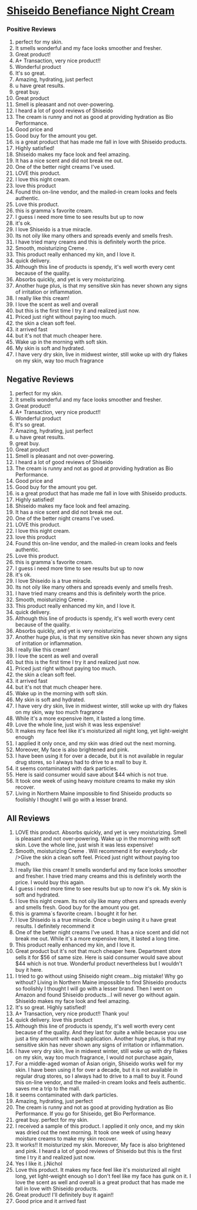 # [Shiseido Benefiance Night Cream](https://products.checkmycream.com/products/Shiseido-Benefiance-Night-Cream.html)

### Positive Reviews

<ol>
      <li>perfect for my skin.</li>
      <li>It smells wonderful and my face looks smoother and fresher.  </li>
      <li>Great product!</li>
      <li>A+ Transaction, very nice product!!  </li>
      <li>Wonderful product</li>
      <li>It&#x27;s so great.</li>
      <li>Amazing, hydrating, just perfect</li>
      <li>u have great results.  </li>
      <li>great buy.</li>
      <li>Great product</li>
      <li>Smell is pleasant and not over-powering.</li>
      <li>I heard a lot of good reviews of Shiseido</li>
      <li>The cream is runny and not as good at providing hydration as Bio Performance.</li>
      <li>Good price and</li>
      <li>Good buy for the amount you get.</li>
      <li>is a great product that has made me fall in love with Shiseido products.</li>
      <li>Highly satisfied!</li>
      <li>Shiseido makes my face look and feel amazing.</li>
      <li>It has a nice scent and did not break me out.  </li>
      <li>One of the better night creams I&#x27;ve used.  </li>
      <li>LOVE this product.</li>
      <li>I love this night cream.</li>
      <li>love this product</li>
      <li>Found this on-line vendor, and the mailed-in cream looks and feels authentic.  </li>
      <li>Love this product.</li>
      <li>this is gramma&#x60;s favorite cream.  </li>
      <li>I guess i need more time to see results but up to now</li>
      <li>it&#x27;s ok.</li>
      <li>I love Shiseido is a true miracle.  </li>
      <li>Its not oily like many others and spreads evenly and smells fresh.</li>
      <li>I have tried many creams and this is definitely worth the price.</li>
      <li>Smooth, moisturizing Creme .  </li>
      <li>This product really enhanced my kin, and I love it.</li>
      <li>quick delivery.</li>
      <li>Although this line of products is spendy, it&#x27;s well worth every cent because of the quality.  </li>
      <li>Absorbs quickly, and yet is very moisturizing.</li>
      <li>Another huge plus, is that my sensitive skin has never  shown any signs of irritation or inflammation.</li>
      <li>I really like this cream!  </li>
      <li>I love the scent as well and overall</li>
      <li>but this is the first time I try it and realized just now.</li>
      <li>Priced just right without paying too much.</li>
      <li>the skin a clean soft feel.  </li>
      <li>it arrived fast</li>
      <li>but it&#x27;s not that much cheaper here.  </li>
      <li>Wake up in the morning with soft skin.</li>
      <li>My skin is soft and hydrated.</li>
      <li>I have very dry skin, live in midwest winter, still woke up with dry flakes on my skin, way too much fragrance</li>
</ol>


<h2>Negative Reviews</h2>
<ol>
<li> perfect for my skin.</li>
<li> It smells wonderful and my face looks smoother and fresher.  </li>
<li> Great product!</li>
<li> A+ Transaction, very nice product!!  </li>
<li> Wonderful product</li>
<li> It&#x27;s so great.</li>
<li> Amazing, hydrating, just perfect</li>
<li> u have great results.  </li>
<li> great buy.</li>
<li> Great product</li>
<li> Smell is pleasant and not over-powering.</li>
<li> I heard a lot of good reviews of Shiseido</li>
<li> The cream is runny and not as good at providing hydration as Bio Performance.</li>
<li> Good price and</li>
<li> Good buy for the amount you get.</li>
<li> is a great product that has made me fall in love with Shiseido products.</li>
<li> Highly satisfied!</li>
<li> Shiseido makes my face look and feel amazing.</li>
<li> It has a nice scent and did not break me out.  </li>
<li> One of the better night creams I&#x27;ve used.  </li>
<li> LOVE this product.</li>
<li> I love this night cream.</li>
<li> love this product</li>
<li> Found this on-line vendor, and the mailed-in cream looks and feels authentic.  </li>
<li> Love this product.</li>
<li> this is gramma&#x60;s favorite cream.  </li>
<li> I guess i need more time to see results but up to now</li>
<li> it&#x27;s ok.</li>
<li> I love Shiseido is a true miracle.  </li>
<li> Its not oily like many others and spreads evenly and smells fresh.</li>
<li> I have tried many creams and this is definitely worth the price.</li>
<li> Smooth, moisturizing Creme .  </li>
<li> This product really enhanced my kin, and I love it.</li>
<li> quick delivery.</li>
<li> Although this line of products is spendy, it&#x27;s well worth every cent because of the quality.  </li>
<li> Absorbs quickly, and yet is very moisturizing.</li>
<li> Another huge plus, is that my sensitive skin has never  shown any signs of irritation or inflammation.</li>
<li> I really like this cream!  </li>
<li> I love the scent as well and overall</li>
<li> but this is the first time I try it and realized just now.</li>
<li> Priced just right without paying too much.</li>
<li> the skin a clean soft feel.  </li>
<li> it arrived fast</li>
<li> but it&#x27;s not that much cheaper here.  </li>
<li> Wake up in the morning with soft skin.</li>
<li> My skin is soft and hydrated.</li>
<li> I have very dry skin, live in midwest winter, still woke up with dry flakes on my skin, way too much fragrance</li>
<li> While it&#x27;s a more expensive item, it lasted a long time.</li>
<li> Love the whole line, just wish it was less expensive!</li>
<li> It makes my face feel like it&#x27;s moisturized all night long, yet light-weight enough</li>
<li> I applied it only once, and my skin was dried out the next morning.  </li>
<li> Moreover, My face is also brightened and pink.</li>
<li> I have been using it for over a decade, but it is not available in regular drug stores, so I always had to drive to a mall to buy it.  </li>
<li> it seems contaminated with dark particles.</li>
<li> Here is said consumer would save about $44 which is not true.  </li>
<li> It took one week of using heavy moisture creams to make my skin recover.</li>
<li> Living in Northern Maine impossible to find Shiseido products so foolishly I thought I will go with a lesser brand.  </li>
</ol>

<h2>All Reviews</h2>

<ol>
    <li> LOVE this product. Absorbs quickly, and yet is very moisturizing. Smell is pleasant and not over-powering. Wake up in the morning with soft skin. Love the whole line, just wish it was less expensive!</li>
    <li> Smooth, moisturizing Creme .  Will recommend it for everybody.&lt;br /&gt;Give the skin a clean soft feel.  Priced just right without paying too much.</li>
    <li> I really like this cream!  It smells wonderful and my face looks smoother and fresher.  I have tried many creams and this is definitely worth the price. I would buy this again.</li>
    <li> I guess i need more time to see results but up to now it&#x27;s ok. My skin is soft and hydrated.</li>
    <li> I love this night cream. Its not oily like many others and spreads evenly and smells fresh. Good buy for the amount you get.</li>
    <li> this is gramma&#x60;s favorite cream.  I bought it for her.</li>
    <li> I love Shiseido is a true miracle.  Once u begin using it u have great results.  I definitely recommend it</li>
    <li> One of the better night creams I&#x27;ve used.  It has a nice scent and did not break me out.  While it&#x27;s a more expensive item, it lasted a long time.</li>
    <li> This product really enhanced my kin, and I love it.</li>
    <li> Great product but it&#x27;s not that much cheaper here.  Department store sells it for $56 of same size.  Here is said consumer would save about $44 which is not true.  Wonderful product nevertheless but I wouldn&#x27;t buy it here.</li>
    <li> I tried to go without using Shiseido night cream...big mistake! Why go without? Living in Northern Maine impossible to find Shiseido products so foolishly I thought I will go with a lesser brand.  Then I went on Amazon and found Shiseido products...I will never go without again.  Shiseido makes my face look and feel amazing.</li>
    <li> It&#x27;s so great. Highly satisfied!</li>
    <li> A+ Transaction, very nice product!!  Thank you!</li>
    <li> quick delivery. love this product</li>
    <li> Although this line of products is spendy, it&#x27;s well worth every cent because of the quality.  And  they last for quite a while because you use just a tiny amount with each application.  Another huge plus, is that my sensitive skin has never  shown any signs of irritation or inflammation.</li>
    <li> I have very dry skin, live in midwest winter, still woke up with dry flakes on my skin, way too much fragrance, I would not purchase again,</li>
    <li> For a middle-aged woman of Asian origin, Shiseido works well for my skin.  I have been using it for over a decade, but it is not available in regular drug stores, so I always had to drive to a mall to buy it.  Found this on-line vendor, and the mailed-in cream looks and feels authentic.  saves me a trip to the mall.</li>
    <li> it seems contaminated with dark particles.</li>
    <li> Amazing, hydrating, just perfect</li>
    <li> The cream is runny and not as good at providing hydration as Bio Performance. If you go for Shiseido, get Bio Performance.</li>
    <li> great buy. perfect for my skin.</li>
    <li> I received a sample of this product.  I applied it only once, and my skin was dried out the next morning.  It took one week of using heavy moisture creams to make my skin recover.</li>
    <li> It works!! It moisturized my skin. Moreover, My face is also brightened and pink. I heard a lot of good reviews of Shiseido but this is the first time I try it and realized just now.</li>
    <li> Yes I like it. j.Nichol</li>
    <li> Love this product. It makes my face feel like it&#x27;s moisturized all night long, yet light-weight enough so I don&#x27;t feel like my face has gunk on it. I love the scent as well and overall is a great product that has made me fall in love with Shiseido products.</li>
    <li> Great product! I&#x27;ll definitely buy it again!!</li>
    <li> Good price and it arrived fast</li>
</ol>




